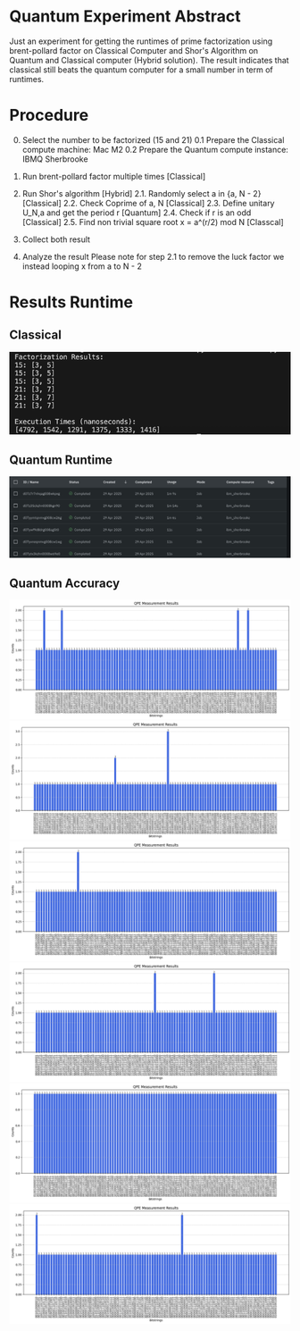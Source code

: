 # Quantum Experiment Abstract
Just an experiment for getting the runtimes of prime factorization using brent-pollard factor on Classical Computer and Shor's Algorithm on Quantum and Classical computer (Hybrid solution). The result indicates that classical still beats the quantum computer for a small number in term of runtimes. 

# Procedure
0. Select the number to be factorized (15 and 21)
   0.1 Prepare the Classical compute machine: Mac M2
   0.2 Prepare the Quantum compute instance: IBMQ Sherbrooke
2. Run brent-pollard factor multiple times [Classical]
3. Run Shor's algorithm [Hybrid]
   2.1. Randomly select a in {a, N - 2} [Classical]
   2.2. Check Coprime of a, N [Classical]
   2.3. Define unitary U_N,a and get the period r [Quantum]
   2.4. Check if r is an odd [Classical]
   2.5. Find non trivial square root x = a^(r/2) mod N [Classcal]
   
5. Collect both result
6. Analyze the result
Please note for step 2.1 to remove the luck factor we instead looping x from a to N - 2

# Results Runtime
## Classical
![Alt text](results/classical.png)
## Quantum Runtime
![Alt text](results/ibmq_status.png)
## Quantum Accuracy
![Alt text](results/output.png)
![Alt text](results/output1.png)
![Alt text](results/output2.png)
![Alt text](results/output3.png)
![Alt text](results/output4.png)
![Alt text](results/output5.png)